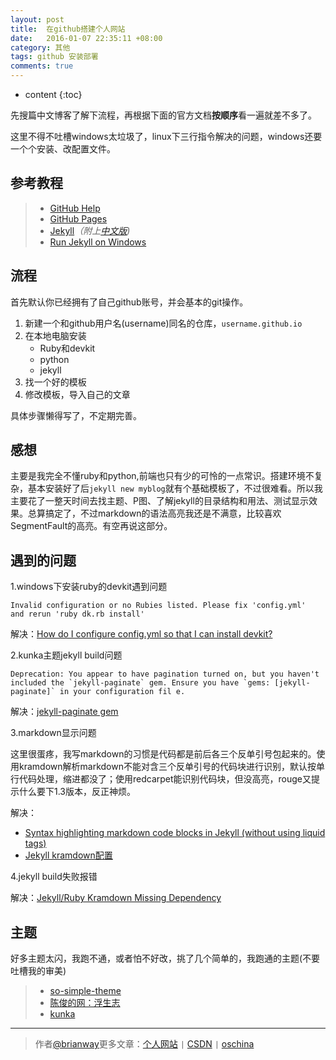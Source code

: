 ```yaml
---
layout: post
title:  在github搭建个人网站
date:   2016-01-07 22:35:11 +08:00
category: 其他
tags: github 安装部署
comments: true
---
```


* content
{:toc}

先搜篇中文博客了解下流程，再根据下面的官方文档**按顺序**看一遍就差不多了。

这里不得不吐槽windows太垃圾了，linux下三行指令解决的问题，windows还要一个个安装、改配置文件。





## 参考教程

>* [GitHub Help](https://help.github.com/categories/github-pages-basics/)
>* [GitHub Pages](https://pages.github.com/)
>* [Jekyll](http://jekyllrb.com/)*（附上[中文版](http://jekyllcn.com/))*
>* [Run Jekyll on Windows](http://jekyll-windows.juthilo.com/)

## 流程
首先默认你已经拥有了自己github账号，并会基本的git操作。

1. 新建一个和github用户名(username)同名的仓库，`username.github.io`
2. 在本地电脑安装
    - Ruby和devkit
    - python
    - jekyll
3. 找一个好的模板
4. 修改模板，导入自己的文章

具体步骤懒得写了，不定期完善。

## 感想
主要是我完全不懂ruby和python,前端也只有少的可怜的一点常识。搭建环境不复杂，基本安装好了后`jekyll new myblog`就有个基础模板了，不过很难看。所以我主要花了一整天时间去找主题、P图、了解jekyll的目录结构和用法、测试显示效果。总算搞定了，不过markdown的语法高亮我还是不满意，比较喜欢SegmentFault的高亮。有空再说这部分。

## 遇到的问题
1.windows下安装ruby的devkit遇到问题

```
Invalid configuration or no Rubies listed. Please fix 'config.yml'
and rerun 'ruby dk.rb install'
```

解决：[How do I configure config.yml so that I can install devkit?](http://stackoverflow.com/questions/20810653/how-do-i-configure-config-yml-so-that-i-can-install-devkit)

2.kunka主题jekyll build问题

```
Deprecation: You appear to have pagination turned on, but you haven't included the `jekyll-paginate` gem. Ensure you have `gems: [jekyll-paginate]` in your configuration fil e.
```

解决：[jekyll-paginate gem](https://teamtreehouse.com/community/jekyllpaginate-gem)

3.markdown显示问题

这里很蛋疼，我写markdown的习惯是代码都是前后各三个反单引号包起来的。使用kramdown解析markdown不能对含三个反单引号的代码块进行识别，默认按单行代码处理，缩进都没了；使用redcarpet能识别代码块，但没高亮，rouge又提示什么要下1.3版本，反正神烦。

解决：

- [Syntax highlighting markdown code blocks in Jekyll (without using liquid tags)](http://stackoverflow.com/questions/8648390/syntax-highlighting-markdown-code-blocks-in-jekyll-without-using-liquid-tags)
- [Jekyll kramdown配置](http://blog.javachen.com/2015/06/30/jekyll-kramdown-config.html)

4.jekyll build失败报错

解决：[Jekyll/Ruby Kramdown Missing Dependency](http://stackoverflow.com/questions/31417469/jekyll-ruby-kramdown-missing-dependency)


## 主题

好多主题太闪，我跑不通，或者怕不好改，挑了几个简单的，我跑通的主题(不要吐槽我的审美)

>* [so-simple-theme](http://mmistakes.github.io/so-simple-theme/theme-setup/)
>* [陈俊的网：浮生志](http://chenjun.com/links.html)
>* [kunka](https://github.com/pizn/kunka)

----

> 作者[@brianway](http://brianway.github.io/)更多文章：[个人网站](http://brianway.github.io/) `|` [CSDN](http://blog.csdn.net/h3243212/) `|` [oschina](http://my.oschina.net/brianway)